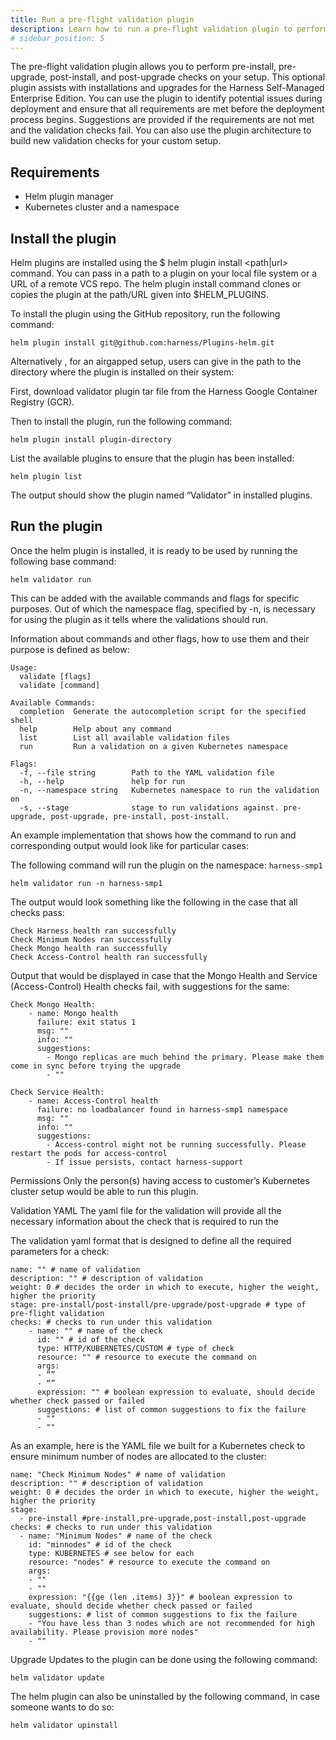 ```yaml
---
title: Run a pre-flight validation plugin
description: Learn how to run a pre-flight validation plugin to perform pre-install, pre-upgrade, post-install, and post-upgrade checks on your setup. 
# sidebar_position: 5
---
```


The pre-flight validation plugin allows you to perform pre-install, pre-upgrade, post-install, and post-upgrade checks on your setup. This optional plugin assists with installations and upgrades for the Harness Self-Managed Enterprise Edition. You can use the plugin to identify potential issues during deployment and ensure that all requirements are met before the deployment process begins. Suggestions are provided if the requirements are not met and the validation checks fail. You can also use the plugin architecture to build new validation checks for your custom setup.

## Requirements

- Helm plugin manager 
- Kubernetes cluster and a namespace

## Install the plugin

Helm plugins are installed using the $ helm plugin install <path|url> command. You can pass in a path to a plugin on your local file system or a URL of a remote VCS repo. The helm plugin install command clones or copies the plugin at the path/URL given into $HELM_PLUGINS.

To install the plugin using the GitHub repository, run the following command:

```
helm plugin install git@github.com:harness/Plugins-helm.git
```

Alternatively , for an airgapped setup, users can give in the path to the directory where the plugin is installed on their system:

First, download validator plugin tar file from the Harness Google Container Registry (GCR). 

Then to install the plugin, run the following command:

```
helm plugin install plugin-directory
```

List the available plugins to ensure that the plugin has been installed:

```
helm plugin list
```

The output should show the plugin named “Validator” in installed plugins.


## Run the plugin

Once the helm plugin is installed, it is ready to be used by running the following base command:

```
helm validator run 
```

This can be added with the available commands and flags for specific purposes. Out of which the namespace flag, specified by -n, is necessary for using the plugin as it tells where the validations should run.

Information about commands and other flags, how to use them and their purpose is defined as below:

```
Usage:
  validate [flags]
  validate [command]

Available Commands:
  completion  Generate the autocompletion script for the specified shell
  help        Help about any command
  list        List all available validation files
  run         Run a validation on a given Kubernetes namespace
  
Flags:
  -f, --file string        Path to the YAML validation file
  -h, --help               help for run
  -n, --namespace string   Kubernetes namespace to run the validation on
  -s, --stage              stage to run validations against. pre-upgrade, post-upgrade, pre-install, post-install.
```

An example implementation that shows how the command to run and corresponding output would look like for particular cases:

The following command will run the plugin on the namespace: `harness-smp1`

```
helm validator run -n harness-smp1
```

The output would look something like the following in the case that all checks pass:

```
Check Harness health ran successfully
Check Minimum Nodes ran successfully
Check Mongo health ran successfully
Check Access-Control health ran successfully
```

Output that would be displayed in case that the Mongo Health and Service (Access-Control) Health checks fail, with suggestions for the same:


```
Check Mongo Health:
    - name: Mongo health
      failure: exit status 1
      msg: ""
      info: ""
      suggestions:
        - Mongo replicas are much behind the primary. Please make them come in sync before trying the upgrade
        - ""
        
Check Service Health:
    - name: Access-Control health
      failure: no loadbalancer found in harness-smp1 namespace
      msg: ""
      info: ""
      suggestions:
        - Access-control might not be running successfully. Please restart the pods for access-control
        - If issue persists, contact harness-support
```

Permissions
Only the person(s) having access to customer’s Kubernetes cluster setup would be able to run this plugin. 

Validation YAML
The yaml file for the validation will provide all the necessary information about the check that is required to run the 

The validation yaml format that is designed to define all the required parameters for a check:

```
name: "" # name of validation
description: "" # description of validation
weight: 0 # decides the order in which to execute, higher the weight, higher the priority
stage: pre-install/post-install/pre-upgrade/post-upgrade # type of pre-flight validation 
checks: # checks to run under this validation
    - name: "" # name of the check
      id: "" # id of the check
      type: HTTP/KUBERNETES/CUSTOM # type of check
      resource: "" # resource to execute the command on
      args: 
      - “”
      - “”
      expression: "" # boolean expression to evaluate, should decide whether check passed or failed
      suggestions: # list of common suggestions to fix the failure
      - ""
      - ""
```

As an example, here is the YAML file we built for a Kubernetes check to ensure minimum number of nodes are allocated to the cluster: 

```
name: "Check Minimum Nodes" # name of validation
description: "" # description of validation
weight: 0 # decides the order in which to execute, higher the weight, higher the priority
stage: 
  - pre-install #pre-install,pre-upgrade,post-install,post-upgrade
checks: # checks to run under this validation
  - name: "Minimum Nodes" # name of the check
    id: "minnodes" # id of the check
    type: KUBERNETES # see below for each
    resource: "nodes" # resource to execute the command on
    args: 
    - ""
    - ""
    expression: "{{ge (len .items) 3}}" # boolean expression to evaluate, should decide whether check passed or failed
    suggestions: # list of common suggestions to fix the failure
    - "You have less than 3 nodes which are not recommended for high availability. Please provision more nodes"
    - "" 
```

Upgrade
 Updates to the plugin can be done using the following command:

```
helm validator update
```

The helm plugin can also be uninstalled by the following command, in case someone wants to do so: 

```
helm validator upinstall
```
